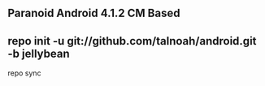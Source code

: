 Paranoid Android 4.1.2 CM Based
--------------------------------------------------------------
repo init -u git://github.com/talnoah/android.git -b jellybean
--------------------------------------------------------------
repo sync


